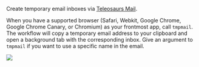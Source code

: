 Create temporary email inboxes via [Teleosaurs Mail](http://teleosaurs.xyz/).

When you have a supported browser (Safari, Webkit, Google Chrome, Google Chrome Canary, or Chromium) as your frontmost app, call `tmpmail`. The workflow will copy a temporary email address to your clipboard and open a background tab with the corresponding inbox. Give an argument to `tmpmail` if you want to use a specific name in the email.

![](http://i.imgur.com/z32IGHl.gif)
